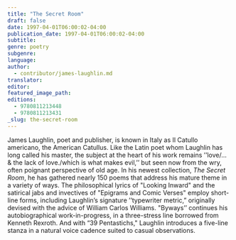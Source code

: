 ```yaml
---
title: "The Secret Room"
draft: false
date: 1997-04-01T06:00:02-04:00
publication_date: 1997-04-01T06:00:02-04:00
subtitle:
genre: poetry
subgenre:
language:
author:
  - contributor/james-laughlin.md
translator:
editor:
featured_image_path:
editions:
  - 9780811213448
  - 9780811213431
_slug: the-secret-room
---
```


James Laughlin, poet and publisher, is known in Italy as Il Catullo americano, the American Catullus. Like the Latin poet whom Laughlin has long called his master, the subject at the heart of his work remains ’’love/... & the lack of love./which is what makes evil,’’ but seen now from the wry, often poignant perspective of old age. In his newest collection, _The Secret Room_, he has gathered nearly 150 poems that address his mature theme in a variety of ways. The philosophical lyrics of "Looking Inward" and the satirical jabs and invectives of "Epigrams and Comic Verses" employ short-Iine forms, including Laughlin’s signature ’’typewriter metric,” originally devised with the advice of William Carlos Williams. "Byways’’ continues his autobiographical work-in-progress, in a three-stress line borrowed from Kenneth Rexroth. And with “39 Pentastichs," Laughlin introduces a five-line stanza in a natural voice cadence suited to casual observations.

